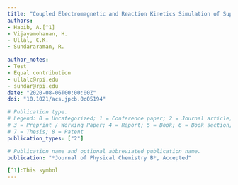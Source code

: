```yaml
---
title: "Coupled Electromagnetic and Reaction Kinetics Simulation of Super-Resolution Interference Lithography"
authors:
- Habib, A.[^1]
- Vijayamohanan, H. 
- Ullal, C.K.
- Sundararaman, R.

author_notes:
- Test
- Equal contribution
- ullalc@rpi.edu
- sundar@rpi.edu
date: "2020-08-06T00:00:00Z"
doi: "10.1021/acs.jpcb.0c05194"

# Publication type.
# Legend: 0 = Uncategorized; 1 = Conference paper; 2 = Journal article;
# 3 = Preprint / Working Paper; 4 = Report; 5 = Book; 6 = Book section;
# 7 = Thesis; 8 = Patent
publication_types: ["2"]

# Publication name and optional abbreviated publication name.
publication: "*Journal of Physical Chemistry B*, Accepted"

[^1]:This symbol
---
```

